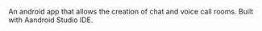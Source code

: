 
An android app that allows the creation of chat and voice call rooms. Built with Aandroid Studio IDE.